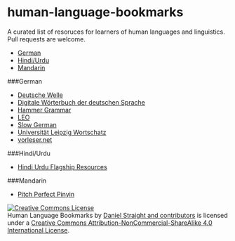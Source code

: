 # human-language-bookmarks
A curated list of resoruces for learners of human languages and linguistics. Pull requests are welcome.

- [German](#german)
- [Hindi/Urdu](#hindiurdu)
- [Mandarin](#mandarin)

###German

- [Deutsche Welle](http://www.dw.de/learn-german/s-2469)
- [Digitale Wörterbuch der deutschen Sprache](http://dwds.de/)
- [Hammer Grammar](https://www.youtube.com/playlist?list=PL2fCGQa2PY7CDJkKsRiYNC-7XxiU4I10f)
- [LEO](http://www.leo.org/ende/index_de.html)
- [Slow German](http://slowgerman.com/)
- [Universität Leipzig Wortschatz](http://wortschatz.uni-leipzig.de/)
- [vorleser.net](http://www.vorleser.net/)

###Hindi/Urdu

- [Hindi Urdu Flagship Resources](http://hindiurduflagship.org/resources/learning-teaching/glossaries-alive/)

###Mandarin

- [Pitch Perfect Pinyin](http://www.laits.utexas.edu/ppp/)

<a rel="license" href="http://creativecommons.org/licenses/by-nc-sa/4.0/"><img alt="Creative Commons License" style="border-width:0" src="https://i.creativecommons.org/l/by-nc-sa/4.0/88x31.png" /></a><br /><span xmlns:dct="http://purl.org/dc/terms/" href="http://purl.org/dc/dcmitype/Text" property="dct:title" rel="dct:type">Human Language Bookmarks</span> by <a xmlns:cc="http://creativecommons.org/ns#" href="https://github.com/dbstraight/human-language-bookmarks" property="cc:attributionName" rel="cc:attributionURL">Daniel Straight and contributors</a> is licensed under a <a rel="license" href="http://creativecommons.org/licenses/by-nc-sa/4.0/">Creative Commons Attribution-NonCommercial-ShareAlike 4.0 International License</a>.
